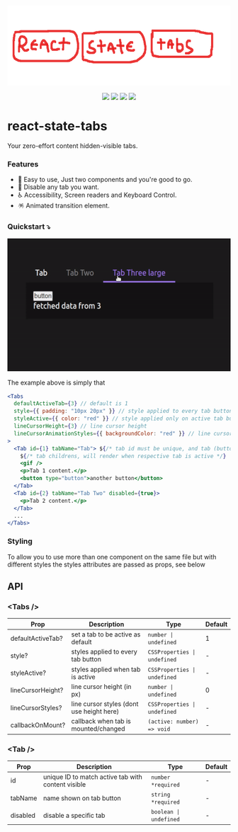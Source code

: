 
<p align="center">
  <a href="https://www.npmjs.com/package/react-state-tabs">
  </a>
    <img src="https://raw.githubusercontent.com/joaovitorzv/react-state-tabs/master/assets/logo.png" height="180">
</p>
<p align="center">
  <a href="https://github.com/joaovitorzv/react-state-tabs/actions/workflows/main.yaml">
<img src="https://github.com/joaovitorzv/react-state-tabs/actions/workflows/main.yaml/badge.svg" style="height: 19px"/></a>
  
  <a href="https://github.com/joaovitorzv/react-state-tabs/blob/master/LICENSE">
   <img src="https://img.shields.io/github/license/joaovitorzv/react-state-tabs?color=gree" /></a>
  
  <a href="https://www.npmjs.com/package/react-state-tabs">
    <img src="https://img.shields.io/npm/v/react-state-tabs?color=gree&logo=npm" /></a>
  <a href="https://reactjs.org/">
    <img src="https://img.shields.io/npm/dependency-version/react-state-tabs/peer/react" /></a>
</p>

# react-state-tabs
Your zero-effort content hidden-visible tabs.

### Features
  - 🤯 Easy to use, Just two components and you're good to go.
  - 🚫 Disable any tab you want. 
  - ♿ Accessibility, Screen readers and Keyboard Control.
  - 🪅 Animated transition element.

### Quickstart ⤵️
  <img height="300" src="https://raw.githubusercontent.com/joaovitorzv/react-state-tabs/master/assets/example.gif" />
  
The example above is simply that
```jsx
<Tabs
  defaultActiveTab={3} // default is 1
  style={{ padding: "10px 20px" }} // style applied to every tab button
  styleActive={{ color: "red" }} // style applied only on active tab button
  lineCursorHeight={3} // line cursor height
  lineCursorAnimationStyles={{ backgroundColor: "red" }} // line cursor styles
>
  <Tab id={1} tabName="Tab"> ${/* tab id must be unique, and tab (button) name */}
    ${/* tab childrens, will render when respective tab is active */}
    <gif /> 
    <p>Tab 1 content.</p>
    <button type="button">another button</button>
  </Tab>
  <Tab id={2} tabName="Tab Two" disabled={true}>
    <p>Tab 2 content.</p>
  </Tab>
  ...
</Tabs>
```

### Styling
To allow you to use more than one component on the same file but with different styles the styles attributes are passed as props, see below

## API
### &lt;Tabs /&gt;

| Prop               | Description                                        | Type                                         | Default          |
| ------------------ | -------------------------------------------------- | -------------------------------------------- | ---------------- |
| defaultActiveTab?  | set a tab to be active as default                  | `number \| undefined`                        | 1                |
| style?             | styles applied to every tab button                 | `CSSProperties \| undefined`                 | -                |
| styleActive?       | styles applied when tab is active                  | `CSSProperties \| undefined`                 | -                |
| lineCursorHeight?  | line cursor height (in px)                         | `number \| undefined`                        | 0                |
| lineCursorStyles?  | line cursor styles (dont use height here)          | `CSSProperties \| undefined`                 | -                |
| callbackOnMount?   | callback when tab is mounted/changed               | `(active: number) => void`                   | -                |

### &lt;Tab /&gt;

| Prop               | Description                                        | Type                                         | Default          |
| ------------------ | -------------------------------------------------- | -------------------------------------------- | ---------------- |
| id                 | unique ID to match active tab with content visible | `number *required`                           | -                |
| tabName            | name shown on tab button                           | `string *required`                           | -                |
| disabled           | disable a specific tab                             | `boolean \| undefined`                       | -                |

